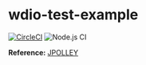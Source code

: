 # wdio-test-example

[![CircleCI](https://circleci.com/gh/nikita9/wdio-test-example/tree/master.svg?style=svg)](https://circleci.com/gh/nikita9/wdio-test-example/tree/master) 
![Node.js CI](https://github.com/nikita9/wdio-test-example/workflows/Node.js%20CI/badge.svg?branch=master&event=push)

**Reference:** [JPOLLEY](https://github.com/jpolley/WebdriverIO_v5_TypeScript)
